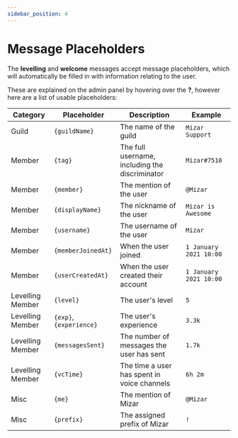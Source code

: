 ```yaml
---
sidebar_position: 4
---
```


# Message Placeholders
The **levelling** and **welcome** messages accept message placeholders, which will automatically be filled in with information relating to the user.

These are explained on the admin panel by hovering over the **?**, however here are a list of usable placeholders:

| Category | Placeholder | Description | Example |
| -------- | ----------- | ----------- | ------- |
| Guild | `{guildName}` | The name of the guild | `Mizar Support` |
| Member | `{tag}` | The full username, including the discriminator | `Mizar#7510` |
| Member | `{member}` | The mention of the user | `@Mizar` |
| Member | `{displayName}` | The nickname of the user | `Mizar is Awesome` |
| Member | `{username}` | The username of the user | `Mizar` |
| Member | `{memberJoinedAt}` | When the user joined | `1 January 2021 10:00` |
| Member | `{userCreatedAt}` | When the user created their account | `1 January 2021 10:00` |
| Levelling Member | `{level}` | The user's level | `5` |
| Levelling Member | `{exp}`, `{experience}` | The user's experience | `3.3k` |
| Levelling Member | `{messagesSent}` | The number of messages the user has sent | `1.7k` |
| Levelling Member | `{vcTime}` | The time a user has spent in voice channels | `6h 2m` |
| Misc | `{me}` | The mention of Mizar | `@Mizar` |
| Misc | `{prefix}` | The assigned prefix of Mizar | `!` |